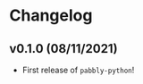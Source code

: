 # Changelog

<!--next-version-placeholder-->

## v0.1.0 (08/11/2021)

- First release of `pabbly-python`!